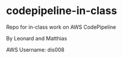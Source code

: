 # codepipeline-in-class
Repo for in-class work on AWS CodePipeline

By Leonard and Matthias

AWS Username: dis008
